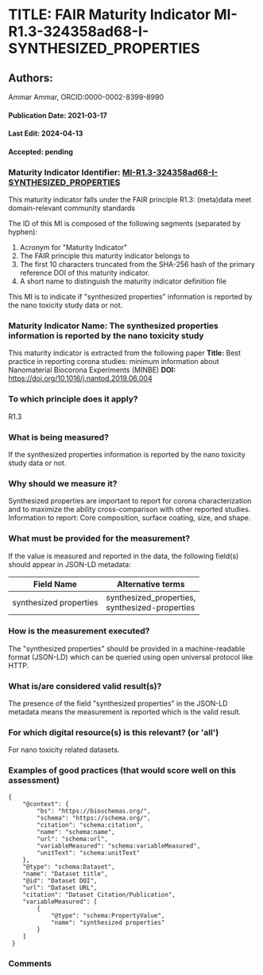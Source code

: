 # TITLE: FAIR Maturity Indicator MI-R1.3-324358ad68-I-SYNTHESIZED_PROPERTIES

## Authors: 
Ammar Ammar, ORCID:0000-0002-8399-8990

#### Publication Date: 2021-03-17
#### Last Edit: 2024-04-13
#### Accepted: pending

### Maturity Indicator Identifier: [MI-R1.3-324358ad68-I-SYNTHESIZED_PROPERTIES](https://w3id.org/nsdra/maturity-indicator/readme/MI-R1.3-324358ad68-I-SYNTHESIZED_PROPERTIES)

This maturity indicator falls under the FAIR principle R1.3:
(meta)data meet domain-relevant community standards

The ID of this MI is composed of the following segments (separated by hyphen):
1. Acronym for "Maturity Indicator"
1. The FAIR principle this maturity indicator belongs to
1. The first 10 characters truncated from the SHA-256 hash of the primary reference DOI of this maturity indicator.
1. A short name to distinguish the maturity indicator definition file

This MI is to indicate if "synthesized properties" information is reported by the nano toxicity study data or not.

### Maturity Indicator Name:  The synthesized properties information is reported by the nano toxicity study

This maturity indicator is extracted from the following paper 
**Title:** Best practice in reporting corona studies: minimum information about Nanomaterial Biocorona Experiments (MINBE)
**DOI:** https://doi.org/10.1016/j.nantod.2019.06.004

### To which principle does it apply?  
R1.3

### What is being measured?
If the synthesized properties information is reported by the nano toxicity study data or not.

### Why should we measure it?
Synthesized properties are important to report for corona characterization and
to maximize the ability cross-comparison with other reported studies. Information to report:
Core composition, surface coating, size, and shape.

### What must be provided for the measurement?
If the value is measured and reported in the data, the following field(s) should appear in JSON-LD metadata: 

| Field Name                 | Alternative terms                                  |
| -------------------------- | -------------------------------------------------- |
| synthesized properties     | synthesized_properties,<br>synthesized-properties  |

### How is the measurement executed?
The "synthesized properties" should be provided in a machine-readable format (JSON-LD) which can be queried using open universal protocol like HTTP.

### What is/are considered valid result(s)?
The presence of the field "synthesized properties" in the JSON-LD metadata means the measurement is reported which is the valid result.

### For which digital resource(s) is this relevant? (or 'all')
For nano toxicity related datasets.  

### Examples of good practices (that would score well on this assessment)
```{json}
{
 	"@context": {
 		"bs": "https://bioschemas.org/",
 		"schema": "https://schema.org/",
 		"citation": "schema:citation",
 		"name": "schema:name",
 		"url": "schema:url",
 		"variableMeasured": "schema:variableMeasured",
 		"unitText": "schema:unitText"
 	},
 	"@type": "schema:Dataset",
 	"name": "Dataset title",
 	"@id": "Dataset DOI",
 	"url": "Dataset URL",
 	"citation": "Dataset Citation/Publication",
 	"variableMeasured": [
 		{
 			"@type": "schema:PropertyValue",
 			"name": "synthesized properties"
 		}
 	]
 }
```

### Comments

